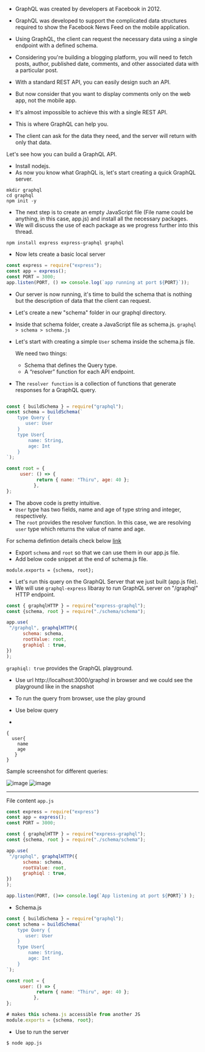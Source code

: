 - GraphQL was created by developers at Facebook in 2012. 
- GraphQL was developed to support the complicated data structures required to show the Facebook News Feed on the mobile application.
- Using GraphQL, the client can request the necessary data using a single endpoint with a defined schema.

- Considering you're building a blogging platform, you will need to fetch posts, author, published date, comments, and other associated data with a particular post.
- With a standard REST API, you can easily design such an API.
- But now consider that you want to display comments only on the web app, not the mobile app.
- It's almost impossible to achieve this with a single REST API.
- This is where GraphQL can help you.
- The client can ask for the data they need, and the server will return with only that data.

Let's see how you can build a GraphQL API.

- Install nodejs.
- As now you know what GraphQL is, let's start creating a quick GraphQL server.

```
mkdir graphql
cd graphql
npm init -y
```

- The next step is to create an empty JavaScript file (File name could be anything, in this case, app.js) and install all the necessary packages.
- We will discuss the use of each package as we progress further into this thread.

```
npm install express express-graphql graphql
```

- Now lets create a basic local server

```js
const express = require("express");
const app = express();
const PORT = 3000;
app.listen(PORT, () => console.log(`app running at port ${PORT}`));
```

- Our server is now running, it's time to build the schema that is nothing but the description of data that the client can request.

- Let's create a new "schema" folder in our graphql directory.
- Inside that schema folder, create a JavaScript file as schema.js. `graphql > schema > schema.js`
- Let's start with creating a simple `User` schema inside the schema.js file.

  We need two things:
   - Schema that defines the Query type.
   - A “resolver” function for each API endpoint.

- The `resolver function` is a collection of functions that generate responses for a GraphQL query.

```js

const { buildSchema } = require("graphql");
const schema = buildSchema(`
    type Query {
       user: User
    }
    type User{
        name: String,
        age: Int
    }
`);

const root = {
     user: () => { 
           return { name: "Thiru", age: 40 };
          },
};

```

- The above code is pretty intuitive.
- `User` type has two fields, name and age of type string and integer, respectively.
- The `root` provides the resolver function. In this case, we are resolving `user` type which returns the value of name and age.

For schema defintion details check below [link](https://rapidapi.com/learn/graphql-apis/introduction/what-is-sdl?utm_source=twitter.com%2FRapid_API&utm_medium=DevRel&utm_campaign=DevRel)

- Export `schema` and `root` so that we can use them in our app.js file. 
- Add below code snippet at the end of schema.js file.

```
module.exports = {schema, root};
```

- Let's run this query on the GraphQL Server that we just built (app.js file).
- We will use `graphql-express` libaray to run GraphQL server on "/graphql" HTTP endpoint.

```js
const { graphqlHTTP } = require("express-graphql");
const {schema, root } = require("./schema/schema");

app.use(
 "/graphql", graphqlHTTP({
      schema: schema,
      rootValue: root,
      graphiql : true,
})
);
```

`graphiql: true` provides the GraphQL playground.

- Use url http://localhost:3000/graphql in browser and we could see the playground like in the snapshot

- To run the query from browser, use the play ground
- Use below query
- 
```
{
  user{
    name
    age
   }
}
```

Sample screenshot for different queries:

![image](https://user-images.githubusercontent.com/6425536/170892748-5fdfd0f1-5fec-412d-83a0-ce9aae1f48f9.png)
![image](https://user-images.githubusercontent.com/6425536/170892766-2a9e1a69-114f-4784-9778-f4358cc7b87a.png)

---------------------------

File content `app.js`

```js
const express = require("express")
const app = express();
const PORT = 3000;

const { graphqlHTTP } = require("express-graphql");
const {schema, root } = require("./schema/schema");

app.use(
 "/graphql", graphqlHTTP({
      schema: schema,
      rootValue: root,
      graphiql : true,
})
);

app.listen(PORT, ()=> console.log(`App listening at port ${PORT}`) );
```

- Schema.js

```js
const { buildSchema } = require("graphql");
const schema = buildSchema(`
    type Query {
       user: User
    }
    type User{
        name: String,
        age: Int
    }
`);

const root = {
     user: () => { 
           return { name: "Thiru", age: 40 };
          },
};

# makes this schema.js accessible from another JS 
module.exports = {schema, root};
```

- Use to run the server
```
$ node app.js
```
